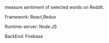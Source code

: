measure sentiment of selected words on Reddit.

Framework: React,Redux

Runtime-server: Node.JS

BackEnd: Firebase
